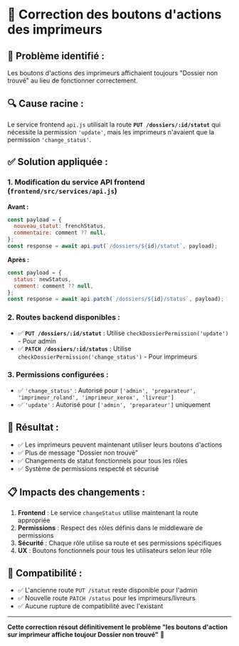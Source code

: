 # 🔧 Correction des boutons d'actions des imprimeurs

## 🎯 **Problème identifié :**
Les boutons d'actions des imprimeurs affichaient toujours "Dossier non trouvé" au lieu de fonctionner correctement.

## 🔍 **Cause racine :**
Le service frontend `api.js` utilisait la route **`PUT /dossiers/:id/statut`** qui nécessite la permission `'update'`, mais les imprimeurs n'avaient que la permission `'change_status'`.

## ✅ **Solution appliquée :**

### 1. **Modification du service API frontend** (`frontend/src/services/api.js`)
**Avant :**
```javascript
const payload = {
  nouveau_statut: frenchStatus,
  commentaire: comment ?? null,
};
const response = await api.put(`/dossiers/${id}/statut`, payload);
```

**Après :**
```javascript
const payload = {
  status: newStatus,
  comment: comment ?? null,
};
const response = await api.patch(`/dossiers/${id}/status`, payload);
```

### 2. **Routes backend disponibles :**
- ✅ **`PUT /dossiers/:id/statut`** : Utilise `checkDossierPermission('update')` - Pour admin
- ✅ **`PATCH /dossiers/:id/status`** : Utilise `checkDossierPermission('change_status')` - Pour imprimeurs

### 3. **Permissions configurées :**
- ✅ `'change_status'` : Autorisé pour `['admin', 'preparateur', 'imprimeur_roland', 'imprimeur_xerox', 'livreur']`
- ✅ `'update'` : Autorisé pour `['admin', 'preparateur']` uniquement

## 🎉 **Résultat :**
- ✅ Les imprimeurs peuvent maintenant utiliser leurs boutons d'actions
- ✅ Plus de message "Dossier non trouvé" 
- ✅ Changements de statut fonctionnels pour tous les rôles
- ✅ Système de permissions respecté et sécurisé

## 📋 **Impacts des changements :**
1. **Frontend** : Le service `changeStatus` utilise maintenant la route appropriée
2. **Permissions** : Respect des rôles définis dans le middleware de permissions
3. **Sécurité** : Chaque rôle utilise sa route et ses permissions spécifiques
4. **UX** : Boutons fonctionnels pour tous les utilisateurs selon leur rôle

## 🔄 **Compatibilité :**
- ✅ L'ancienne route `PUT /statut` reste disponible pour l'admin
- ✅ Nouvelle route `PATCH /status` pour les imprimeurs/livreurs
- ✅ Aucune rupture de compatibilité avec l'existant

---

**Cette correction résout définitivement le problème "les boutons d'action sur imprimeur affiche toujour Dossier non trouvé"** 🎉